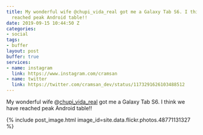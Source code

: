 ```yaml
---
title: My wonderful wife @chupi_vida_real got me a Galaxy Tab S6. I think we have
  reached peak Android table!!
date: 2019-09-15 10:44:50 Z
categories:
- social
tags:
- buffer
layout: post
buffer: true
services:
- name: instagram
  link: https://www.instagram.com/cramsan
- name: twitter
  link: https://twitter.com/cramsan_dev/status/1173291626103488512
---
```


My wonderful wife @<a class="username" href="https://www.instagram.com/chupi_vida_real" rel="external nofollow" target="_blank">chupi_vida_real</a> got me a Galaxy Tab S6. I think we have reached peak Android table!!

{% include post_image.html image_id=site.data.flickr.photos.48771131327 %}
